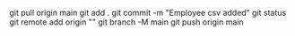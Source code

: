 git pull origin main
git add .
git commit -m "Employee csv added"
git status
git remote add origin ""
git branch -M main
git push origin main
